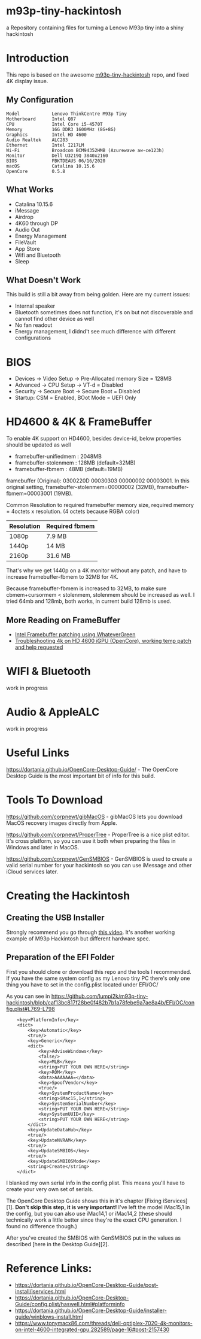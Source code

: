 # m93p-tiny-hackintosh
a Repository containing files for turning a Lenovo M93p tiny into a shiny hackintosh
# Introduction

This repo is based on the awesome [m93p-tiny-hackintosh](https://github.com/lumpi2k/m93p-tiny-hackintosh) repo, and fixed 4K display issue.

 ## My Configuration

```
Model            Lenovo ThinkCentre M93p Tiny
Motherboard      Intel Q87 
CPU              Intel Core i5-4570T
Memory           16G DDR3 1600MHz (8G+8G)
Graphics         Intel HD 4600
Audio Realtek    ALC283
Ethernet         Intel I217LM
Wi-Fi            Broadcom BCM94352HMB (Azurewave aw-ce123h)
Monitor          Dell U3219Q 3840x2160
BIOS             FBKTDEAUS 06/16/2020 
macOS            Catalina 10.15.6
OpenCore         0.5.8
```

 ## What Works

 - Catalina 10.15.6
 - iMessage
 - Airdrop
 - 4K60 through DP
 - Audio Out
 - Energy Management
 - FileVault
 - App Store
 - Wifi and Bluetooth
 - Sleep

 ## What Doesn't Work

 This build is still a bit away from being golden. Here are my current issues:
 - Internal speaker
 - Bluetooth sometimes does not function, it's on but not discoverable and cannot find other device as well
 - No fan readout
 - Energy management, I didnd't see much difference with different configurations

# BIOS

 - Devices -> Video Setup -> Pre-Allocated memory Size = 128MB
 - Advanced -> CPU Setup -> VT-d = Disabled
 - Security -> Secure Boot -> Secure Boot = Disabled
 - Startup: CSM = Enabled, BOot Mode = UEFI Only

# HD4600 & 4K & FrameBuffer

To enable 4K support on HD4600, besides device-id, below properties should be updated as well
- framebuffer-unifiedmem : 2048MB
- framebuffer-stolenmem : 128MB (default=32MB)
- framebuffer-fbmem : 48MB (default=19MB)

framebuffer (Original): 0300220D 00030303 00000002 00003001. In this original setting, framebuffer-stolenmem=00000002 (32MB), framebuffer-fbmem=00003001 (19MB).

Common Resolution to required framebuffer memory size, required memory = 4octets x resolution.
(4 octets because RGBA color)

| Resolution  | Required fbmem  |
|---|---|
| 1080p  | 7.9 MB  |
| 1440p  | 14 MB  |
| 2160p | 31.6 MB  |
That's why we get 1440p on a 4K monitor without any patch, and have to increase framebuffer-fbmem to 32MB for 4K.

Because framebuffer-fbmem is increased to 32MB, to make sure cbmem+cursormem < stolenmem, stolenmem should be increased as well. I tried 64mb and 128mb, both works, in current build 128mb is used.

## More Reading on FrameBuffer
- [Intel Framebuffer patching using WhateverGreen](https://www.insanelymac.com/forum/topic/334899-intel-framebuffer-patching-using-whatevergreen/?do=findComment&comment=2647254)
- [Troubleshooting 4k on HD 4600 iGPU (OpenCore), working temp patch and help requested](https://www.reddit.com/r/hackintosh/comments/h0z4yf/troubleshooting_4k_on_hd_4600_igpu_opencore/)


# WIFI & Bluetooth
work in progress

# Audio & AppleALC
work in progress

# Useful Links
https://dortania.github.io/OpenCore-Desktop-Guide/ - The OpenCore Desktop Guide is the most important bit of info for this build.

# Tools To Download
https://github.com/corpnewt/gibMacOS - gibMacOS lets you download MacOS recovery images directly from Apple.

https://github.com/corpnewt/ProperTree - ProperTree is a nice plist editor. It's cross platform, so you can use it both when preparing the files in Windows and later in MacOS.

https://github.com/corpnewt/GenSMBIOS - GenSMBIOS is used to create a valid serial number for your hackintosh so you can use iMessage and other iCloud services later.
# Creating the Hackintosh

## Creating the USB Installer
Strongly recommend you go through [this video](https://youtu.be/3zsfkVZ2Y-E). It's another working example of M93p Hackintosh but different hardware spec.

## Preparation of the EFI Folder
First you should clone or download this repo and the tools I recommended. If you have the same system config as my Lenovo tiny PC there's only one thing you have to set in the config.plist located under EFI/OC/

As you can see in https://github.com/lumpi2k/m93p-tiny-hackintosh/blob/caf13bc817f28be0f482b7b1a78febe9a7ae8a4b/EFI/OC/config.plist#L769-L798

```
	<key>PlatformInfo</key>
	<dict>
		<key>Automatic</key>
		<true/>
		<key>Generic</key>
		<dict>
			<key>AdviseWindows</key>
			<false/>
			<key>MLB</key>
			<string>PUT YOUR OWN HERE</string>
			<key>ROM</key>
			<data>AAAAAAA=</data>
			<key>SpoofVendor</key>
			<true/>
			<key>SystemProductName</key>
			<string>iMac15,1</string>
			<key>SystemSerialNumber</key>
			<string>PUT YOUR OWN HERE</string>
			<key>SystemUUID</key>
			<string>PUT YOUR OWN HERE</string>
		</dict>
		<key>UpdateDataHub</key>
		<true/>
		<key>UpdateNVRAM</key>
		<true/>
		<key>UpdateSMBIOS</key>
		<true/>
		<key>UpdateSMBIOSMode</key>
		<string>Create</string>
	</dict>
```

I blanked my own serial info in the config.plist. This means you'll have to create your very own set of serials.

The OpenCore Desktop Guide shows this in it's chapter  [Fixing iServices][1]. **Don't skip this step, it is very important!** I've left the model iMac15,1 in the config, but you can also use iMac14,1 or iMac14,2 (these should technically work a little better since they're the exact CPU generation. I found no difference though.)

After you've created the SMBIOS with GenSMBIOS put in the values as described [here in the Desktop Guide][2].

# Reference Links:
* https://dortania.github.io/OpenCore-Desktop-Guide/post-install/iservices.html
* https://dortania.github.io/OpenCore-Desktop-Guide/config.plist/haswell.html#platforminfo
* https://dortania.github.io/OpenCore-Desktop-Guide/installer-guide/winblows-install.html
* https://www.tonymacx86.com/threads/dell-optiplex-7020-4k-monitors-on-intel-4600-integrated-gpu.282589/page-16#post-2157430
